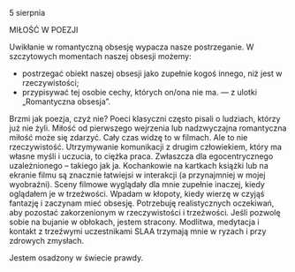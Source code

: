 5 sierpnia

MIŁOŚĆ W POEZJI

 Uwikłanie w romantyczną obsesję wypacza nasze postrzeganie. W szczytowych momentach naszej obsesji możemy:
- postrzegać obiekt naszej obsesji jako zupełnie kogoś innego, niż jest w rzeczywistości; 
- przypisywać tej osobie cechy, których on/ona nie ma. — z ulotki „Romantyczna obsesja”.

 Brzmi jak poezja, czyż nie? Poeci klasyczni często pisali o ludziach, którzy już nie żyli. Miłość od pierwszego wejrzenia lub nadzwyczajna romantyczna miłość może się zdarzyć. Cały czas widzę to w filmach. Ale to nie rzeczywistość. Utrzymywanie komunikacji z drugim człowiekiem, który ma własne myśli i uczucia, to ciężka praca. Zwłaszcza dla egocentrycznego uzależnionego – takiego jak ja. Kochankowie na kartkach książki lub na ekranie filmu są znacznie łatwiejsi w interakcji (a przynajmniej w mojej wyobraźni). Sceny filmowe wyglądały dla mnie zupełnie inaczej, kiedy oglądałem je w trzeźwości. Wpadam w kłopoty, kiedy wierzę w czyjąś fantazję i zaczynam mieć obsesję. Potrzebuję realistycznych oczekiwań, aby pozostać zakorzenionym w rzeczywistości i trzeźwości. Jeśli pozwolę sobie na bujanie w obłokach, jestem stracony. Modlitwa, medytacja i kontakt z trzeźwymi uczestnikami SLAA trzymają mnie w ryzach i przy zdrowych zmysłach.

 Jestem osadzony w świecie prawdy.

